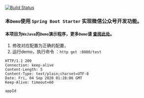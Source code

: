 [![Build Status](https://travis-ci.com/binarywang/wx-java-mp-demo.svg?branch=master)](https://travis-ci.com/binarywang/wx-java-mp-demo)

### 本`Demo`使用 `Spring Boot Starter` 实现微信公众号开发功能。

#### 本项目为`WxJava`的`Demo`演示程序，更多`Demo`请 [查阅此处](https://github.com/Wechat-Group/WxJava/blob/master/demo.md)。


1. 修改对应配置为正确的配置，
2. 运行demo，执行命令 ：`http get :8080/test`

```
HTTP/1.1 200
Connection: keep-alive
Content-Length: 5
Content-Type: text/plain;charset=UTF-8
Date: Fri, 04 Sep 2020 01:28:06 GMT
Keep-Alive: timeout=60

appId
```
